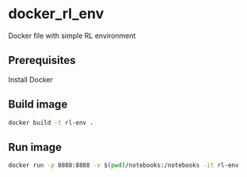 # docker_rl_env
Docker file with simple RL environment

## Prerequisites
Install Docker

## Build image
```bash
docker build -t rl-env .
```

## Run image
```bash
docker run -p 8888:8888 -v $(pwd)/notebooks:/notebooks -it rl-env
```